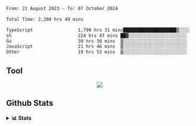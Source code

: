<!--START_SECTION:waka-->

```txt
From: 21 August 2023 - To: 07 October 2024

Total Time: 2,204 hrs 49 mins

TypeScript                 1,790 hrs 31 mins████████████████████▒░░░░   81.21 %
sh                         224 hrs 47 mins ██▓░░░░░░░░░░░░░░░░░░░░░░   10.20 %
Go                         39 hrs 30 mins  ▒░░░░░░░░░░░░░░░░░░░░░░░░   01.79 %
JavaScript                 21 hrs 46 mins  ▒░░░░░░░░░░░░░░░░░░░░░░░░   00.99 %
Other                      19 hrs 53 mins  ▒░░░░░░░░░░░░░░░░░░░░░░░░   00.90 %
```

<!--END_SECTION:waka-->

## Tool
<p align="center">
  <a href="https://github.com/chaninlaw">
    <img src="https://skillicons.dev/icons?i=js,typescript,express,nodejs,react,next,postgres,mongodb,html,css,styledcomponents,tailwind,materialui,figma,git,github&perline=8" />
  </a>
</p>

## Github Stats
<details close>
  <summary><b>📊 Stats</b></summary>
  <div align = "center">
    
<picture>
  <source
    srcset="https://github-readme-stats.vercel.app/api?username=chaninlaw&show_icons=true&theme=dark"
    media="(prefers-color-scheme: dark)"
  />
  <source
    srcset="https://github-readme-stats.vercel.app/api?username=chaninlaw&show_icons=true"
    media="(prefers-color-scheme: light), (prefers-color-scheme: no-preference)"
  />
  <img src="https://github-readme-stats.vercel.app/api?username=chaninlaw&show_icons=true" />
</picture>
    
<picture>
  <source
    srcset="https://github-readme-stats.vercel.app/api/top-langs/?username=chaninlaw&layout=donut&theme=dark"
    media="(prefers-color-scheme: dark)"
  />
  <source
    srcset="https://github-readme-stats.vercel.app/api/top-langs/?username=chaninlaw&layout=donut"
    media="(prefers-color-scheme: light), (prefers-color-scheme: no-preference)"
  />
  <img src="https://github-readme-stats.vercel.app/api/top-langs/?username=chaninlaw&layout=donut" />
</picture>
    
  </div>
  
</details>

